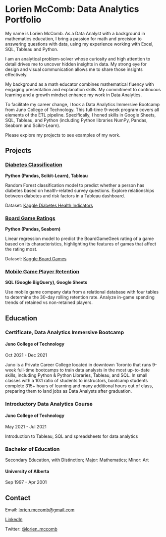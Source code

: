 # Lorien McComb: Data Analytics Portfolio

My name is Lorien McComb. As a Data Analyst with a background in mathematics education, I bring a passion for math and precision to answering questions with data, using my experience working with Excel, SQL, Tableau and Python.

I am an analytical problem-solver whose curiosity and high attention to detail drives me to uncover hidden insights in data. My strong eye for design and visual communication allows me to share those insights effectively.

My background as a math educator combines mathematical fluency with engaging presentation and explanation skills. My commitment to continuous learning and a growth mindset enhance my work in Data Analytics.

To facilitate my career change, I took a Data Analytics Immersive Bootcamp from Juno College of Technology. This full-time 9-week program covers all elements of the ETL pipeline. Specifically, I honed skills in Google Sheets, SQL, Tableau, and Python (including Python libraries NumPy, Pandas, Seaborn and Scikit-Learn). 

Please explore my projects to see examples of my work.


## Projects

### [Diabetes Classification](https://github.com/lorimcco/Diabetes-Project)

**Python (Pandas, Scikit-Learn), Tableau**

Random Forest classification model to predict whether a person has diabetes based on health-related survey questions. Explore relationships between diabetes and risk factors in a Tableau dashboard.

Dataset: [Kaggle Diabetes Health Indicators](https://www.kaggle.com/alexteboul/diabetes-health-indicators-dataset)

### [Board Game Ratings](https://github.com/lorimcco/Board-Game-Project)

**Python (Pandas, Seaborn)**

Linear regression model to predict the BoardGameGeek rating of a game based on its characteristics, highlighting the features of games that affect the rating most.

Dataset: [Kaggle Board Games](https://www.kaggle.com/andrewmvd/board-games)

### [Mobile Game Player Retention](https://github.com/lorimcco/SQLProject)

**SQL (Google BigQuery), Google Sheets**

Use mobile game company data from a relational database with four tables to determine the 30-day rolling retention rate. Analyze in-game spending trends of retained vs non-retained players.


## Education

### Certificate, Data Analytics Immersive Bootcamp
#### Juno College of Technology
Oct 2021 - Dec 2021

Juno is a Private Career College located in downtown Toronto that runs 9-week full-time bootcamps to train data analysts in the most up-to-date skills, including Python & Python Libraries, Tableau, and SQL. In small classes with a 10:1 ratio of students to instructors, bootcamp students complete 315+ hours of learning and many additional hours out of class, preparing them to land jobs as Data Analysts after graduation.

### Introductory Data Analytics Course
#### Juno College of Technology
May 2021 - Jul 2021

Introduction to Tableau, SQL and spreadsheets for data analytics

### Bachelor of Education
Secondary Education, with Distinction; Major: Mathematics; Minor: Art
#### University of Alberta
Sep 1997 - Apr 2001


## Contact

Email: lorien.mccomb@gmail.com

[LinkedIn](https://www.linkedin.com/in/lorien-mccomb-166784217/)

Twitter: [@lorien_mccomb](https://twitter.com/lorien_mccomb)
